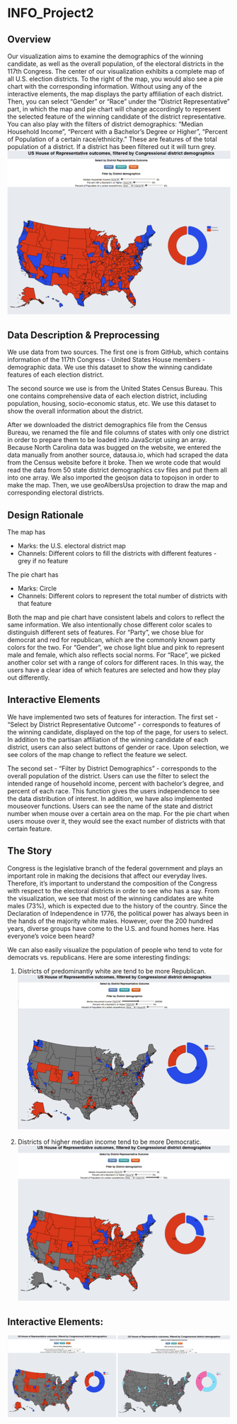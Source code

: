 # INFO_Project2
## Overview
Our visualization aims to examine the demographics of the winning candidate, as well as the overall population, of the electoral districts in the 117th Congress. The center of our visualization exhibits a complete map of all U.S. election districts. To the right of the map, you would also see a pie chart with the corresponding information. Without using any of the interactive elements, the map displays the party affiliation of each district. Then, you can select “Gender” or “Race” under the “District Representative” part, in which the map and pie chart will change accordingly to represent the selected feature of the winning candidate of the district representative. You can also play with the filters of district demographics: “Median Household Income”, “Percent with a Bachelor’s Degree or Higher”, “Percent of Population of a certain race/ethnicity.” These are features of the total population of a district. If a district has been filtered out it will turn grey.
![alt  width="500" height="313"](pic/overview.png)
## Data Description & Preprocessing
We use data from two sources. The first one is from GitHub, which contains information of the 117th Congress - United States House members - demographic data. We use this dataset to show the winning candidate features of each election district.

The second source we use is from the United States Census Bureau. This one contains comprehensive data of each election district, including population, housing, socio-economic status, etc. We use this dataset to show the overall information about the district. 

After we downloaded the district demographics file from the Census Bureau, we renamed the file and file columns of states with only one district in order to prepare them to be loaded into JavaScript using an array. Because North Carolina data was bugged on the website, we entered the data manually from another source, datausa.io, which had scraped the data from the Census website before it broke. Then we wrote code that would read the data from 50 state district demographics csv files and put them all into one array. We also imported the geojson data to topojson in order to make the map. Then, we use geoAlbersUsa projection to draw the map and corresponding electoral districts. 

## Design Rationale
The map has
- Marks: the U.S. electoral district map
- Channels: Different colors to fill the districts with different features - grey if no feature

The pie chart has
- Marks: Circle
- Channels: Different colors to represent the total number of districts with that feature

Both the map and pie chart have consistent labels and colors to reflect the same information. We also intentionally chose different color scales to distinguish different sets of features. For “Party”, we chose blue for democrat and red for republican, which are the commonly known party colors for the two. For “Gender”, we chose light blue and pink to represent male and female, which also reflects social norms. For “Race”, we picked another color set with a range of colors for different races. In this way, the users have a clear idea of which features are selected and how they play out differently.

## Interactive Elements
We have implemented two sets of features for interaction. The first set - “Select by District Representative Outcome” - corresponds to features of the winning candidate, displayed on the top of the page, for users to select. In addition to the partisan affiliation of the winning candidate of each district, users can also select buttons of gender or race. Upon selection, we see colors of the map change to reflect the feature we select.

The second set - “Filter by District Demographics” - corresponds to the overall population of the district. Users can use the filter to select the intended range of household income, percent with bachelor’s degree, and percent of each race. This function gives the users independence to see the data distribution of interest.
In addition, we have also implemented mouseover functions. Users can see the name of the state and district number when mouse over a certain area on the map. For the pie chart when users mouse over it, they would see the exact number of districts with that certain feature.

## The Story
Congress is the legislative branch of the federal government and plays an important role in making the decisions that affect our everyday lives. Therefore, it’s important to understand the composition of the Congress with respect to the electoral districts in order to see who has a say. From the visualization, we see that most of the winning candidates are white males (73%), which is expected due to the history of the country. Since the Declaration of Independence in 1776, the political power has always been in the hands of the majority white males. However, over the 200 hundred years, diverse groups have come to the U.S. and found homes here. Has everyone’s voice been heard?

We can also easily visualize the population of people who tend to vote for democrats vs. republicans. Here are some interesting findings:
1. Districts of predominantly white are tend to be more Republican.
![alt  width="500" height="313"](pic/story1.png)

2. Districts of higher median income tend to be more Democratic.
![alt  width="500" height="313"](pic/story2.png)

## Interactive Elements:
![alt  width="500" height="313"](pic/story3.png)
